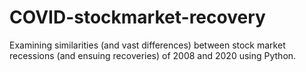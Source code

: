 # COVID-stockmarket-recovery
Examining similarities (and vast differences) between stock market recessions (and ensuing recoveries) of 2008 and 2020 using Python.
